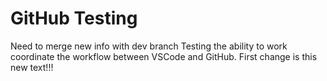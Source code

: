 
# GitHub Testing
Need to merge new info with dev branch
Testing the ability to work coordinate the workflow between VSCode and GitHub.
First change is this new text!!!
